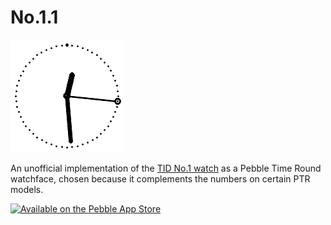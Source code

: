 # No.1.1

![screenshot](screenshot.png)

An unofficial implementation of the
[TID No.1 watch](http://tidwatches.com/product/tid-no1-white-tan-leather)
as a Pebble Time Round watchface, chosen because it complements the numbers on
certain PTR models.

[![Available on the Pebble App Store](http://pblweb.com/badge/565e4d60df5955cf1d00008a/black/medium)](https://apps.getpebble.com/applications/565e4d60df5955cf1d00008a)
